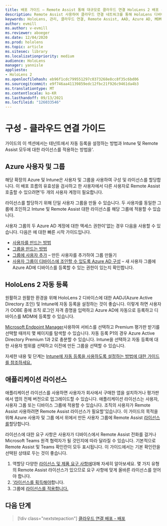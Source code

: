 ```yaml
---
title: 배포 가이드 – Remote Assist 통해 대규모로 클라우드 연결 HoloLens 2 배포 - 구성
description: Remote Assist 사용하여 클라우드 연결 네트워크를 통해 HoloLens 디바이스를 대규모로 등록하도록 구성을 설정하는 방법을 알아봅니다.
keywords: HoloLens, 관리, 클라우드 연결, Remote Assist, AAD, Azure AD, MDM, Mobile 장치 관리
author: evmill
ms.author: v-evmill
ms.reviewer: aboeger
ms.date: 12/04/2020
ms.prod: hololens
ms.topic: article
ms.sitesec: library
ms.localizationpriority: medium
audience: HoloLens
manager: yannisle
appliesto:
- HoloLens 2
ms.openlocfilehash: eb96f1cdc799551297c0373268e8cc8f35c6bd06
ms.sourcegitcommit: e9f746aa41139859edc12fbc21f926c9461da4b3
ms.translationtype: MT
ms.contentlocale: ko-KR
ms.lasthandoff: 09/13/2021
ms.locfileid: "126033546"
---
```

# <a name="configure---cloud-connected-guide"></a>구성 - 클라우드 연결 가이드

가이드의 이 섹션에서는 테넌트에서 자동 등록을 설정하는 방법과 Intune 및 Remote Assist 모두에 대한 라이선스를 적용하는 방법을&#39;.

## <a name="azure-users-and-groups"></a>Azure 사용자 및 그룹

해당 확장의 Azure 및 Intune은 사용자 및 그룹을 사용하여 구성 및 라이선스를 할당합니다. 이 배포 흐름의 유효성을 검사하고 한 사용자에서 다른 사용자로 Remote Assist 호출할 수 있으려면&#39;두 개의 사용자 계정이 필요합니다.

라이선스를 할당하기 위해 단일 사용자 그룹을 만들 수 있습니다. 두 사용자를 동일한 그룹에 조인하고 Intune 및 Remote Assist 대한 라이선스를 해당 그룹에 적용할 수 있습니다.

사용자 그룹의 두 Azure AD 계정에 대한 액세스 권한이&#39;없는 경우 다음을 사용할 수 있습니다. 다음은 에 대한 빠른 시작 가이드입니다.

- [사용자를 만드는 방법](/mem/intune/fundamentals/quickstart-create-user)
- [그룹을 만드는 방법](/mem/intune/fundamentals/quickstart-create-group)
- [그룹에 사용자 추가](/azure/active-directory/fundamentals/active-directory-groups-members-azure-portal) – 만든 사용자를 추가하여 그룹 만들기
- [사용자 그룹이 디바이스에 조인할 수 있도록 Azure AD 구성](/azure/active-directory/devices/azureadjoin-plan#configure-your-device-settings) – 새 사용자 그룹에 Azure AD에 디바이스를 등록할 수 있는 권한이 있는지 확인합니다.

## <a name="auto-enrollment-on-hololens-2"></a>HoloLens 2 자동 등록

원활하고 원활한 환경을 위해 HoloLens 2 디바이스에 대한 AADJ(Azure Active Directory 조인) 및 Intune에 자동 등록을 설정하는 것이 좋습니다. 이렇게 하면 사용자가 OOBE 중에 조직 로그인 자격 증명을 입력하고 Azure AD에 자동으로 등록하고 디바이스를 MDM에 등록할 수 있습니다.

[Microsoft Endpoint Manager](https://endpoint.microsoft.com/#home)사용하여 서비스를 선택하고 Premium 평가판 받기를 선택할 때까지 몇 페이지를 탐색할 수 있습니다. 자동 등록 P1의 경우 Azure Active Directory Premium 1과 2로 충분할 수 있습니다. Intune을 선택하고 자동 등록에 대한 사용자 범위를 선택하고 이전에 만든 그룹을 선택할 수 있습니다.

자세한 내용 및 단계는 [Intune에 자동 등록을 사용하도록 설정하는 방법에 대한 가이드를 참조하세요.](/mem/intune/enrollment/quickstart-setup-auto-enrollment)

## <a name="application-licenses"></a>애플리케이션 라이선스

애플리케이션 라이선스를 사용하면 사용자가 회사에서 구매한 앱을 설치하거나 평가판에서 앱의 전체 버전으로 업그레이드할 수 있습니다. 애플리케이션 라이선스는 사용자, 사용자 그룹 또는 디바이스 그룹에 적용할 수 있습니다. 조직의 사용자가 Remote Assist 사용하려면 Remote Assist 라이선스가 필요할&#39;있습니다. 이 가이드의 목적을 위해 Azure 사용자 및 그룹 에서 위에서 만든 사용자 그룹에 Remote Assist [라이선스를](hololens2-cloud-connected-configure.md#azure-users-and-groups)할당합니다.

라이선스에 대한 요구 사항은 사용자가 디바이스에서 Remote Assist 전화를 걸거나 Microsoft Teams 원격 협력자가 될 것인지에 따라 달라질 수 있습니다. 기본적으로 Remote Assist 및 Teams 확인란이 모두 표시됩니다. 이 가이드에서는 기본 확인란을 선택된 상태로 두는 것이 좋습니다.

1. 역할당 다양한 [라이선스 및 제품 요구 사항에](/dynamics365/mixed-reality/remote-assist/requirements#licensing-and-product-requirements-per-role)대해 자세히 알아보세요. 몇 가지 유형의 Remote Assist 라이선스가 있으므로 요구 사항에 맞게 올바른 라이선스를 얻어야 합니다.
2. [&#39;라이선스를 획득해야](/dynamics365/mixed-reality/remote-assist/buy-remote-assist)합니다.
3. 그룹에 [라이선스를 적용합니다.](/dynamics365/mixed-reality/remote-assist/deploy-remote-assist)

## <a name="next-step"></a>다음 단계

> [!div class="nextstepaction"]
> [클라우드 연결 배포 - 배포](hololens2-cloud-connected-deploy.md)